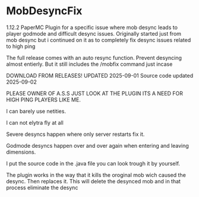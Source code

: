 # MobDesyncFix
1.12.2 PaperMC Plugin for a specific issue where mob desync leads to player godmode and difficult desync issues.
Originally started just from mob desync but i continued on it as to completely fix desync issues related to high ping

The full release comes with an auto resync function. Prevent desyncing almost entierly. But it still includes the /mobfix command just incase

DOWNLOAD FROM RELEASES!
UPDATED 2025-09-01
Source code updated 2025-09-02


PLEASE OWNER OF A.S.S JUST LOOK AT THE PLUGIN ITS A NEED FOR HIGH PING PLAYERS LIKE ME.

I can barely use netities.

I can not elytra fly at all

Severe desyncs happen where only server restarts fix it.

Godmode desyncs happen over and over again when entering and leaving dimensions.

I put the source code in the .java file you can look trough it by yourself.


The plugin works in the way that it kills the oroginal mob wich caused the desync. Then replaces it. This will delete the desynced mob and in that process eliminate the desync

